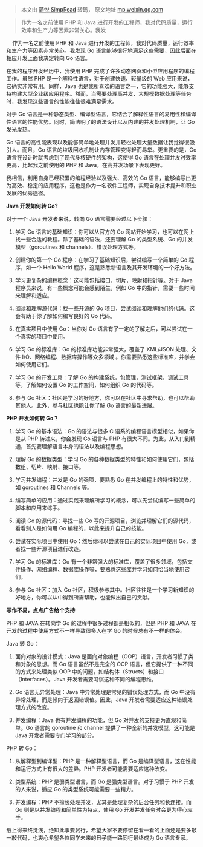 > 本文由 [简悦 SimpRead](http://ksria.com/simpread/) 转码， 原文地址 [mp.weixin.qq.com](https://mp.weixin.qq.com/s/cZbTQyBrYGdm2MDBTRvPYg)

> 作为一名之前使用 PHP 和 Java 进行开发的工程师，我对代码质量，运行效率和生产力等因素非常关心。我发

    作为一名之前使用 PHP 和 Java 进行开发的工程师，我对代码质量，运行效率和生产力等因素非常关心。我发现 Go 语言能够很好地满足这些需要，因此后面在相应开发上面我决定转向 Go 语言。

在我的程序开发经历中，我使用 PHP 完成了许多动态网页和小型应用程序的编程工作。虽然 PHP 是一个解释性语言，对于创建快速、轻量级的 Web 应用来说，它确实非常有用。同样，Java 也是我所喜欢的语言之一，它的功能强大，能够支持构建大型企业级应用程序。然而，当需要处理高并发、大规模数据处理等任务时，我发现这些语言的性能往往很难满足需求。

对于 Go 语言是一种静态类型、编译型语言，它结合了解释性语言的易用性和编译性语言的性能优势。同时，简洁明了的语法设计以及内建的并发处理机制，让 Go 发光发热。

Go 语言的高性能表现以及能够简单地处理并发并轻松处理大量数据让我觉得很吸引人。而且，Go 语言的垃圾回收机制让内存管理变得轻而易举。更重要的是，Go 语言在设计时就考虑到了现代多核硬件的架构，这使得 Go 语言在处理并发时效率更高，比起我之前使用的 PHP 和 Java，在高并发场景下表现更好。

我相信，利用自身已经积累的编程经验以及强大、高效的 Go 语言，能够编写出更为高效、稳定的应用程序。这也是作为一名软件工程师，实现自身技术提升和职业发展的优秀途径。

**Java 开发如何转 Go?**  

对于一个 Java 开发者来说，转向 Go 语言需要经过以下步骤：

1.  学习 Go 语言的基础知识：你可以从官方的 Go 网站开始学习，也可以在网上找一些合适的教程。除了基础的语法，还要理解 Go 的类型系统、Go 的并发模型（goroutines 和 channels）、错误处理方式等。
    
2.  创建你的第一个 Go 程序：在学习了基础知识后，尝试编写一个简单的 Go 程序，如一个 Hello World 程序，这是熟悉新语言及其开发环境的一个好方法。
    
3.  学习更复杂的编程概念：这可能包括接口，切片，映射和指针等。对于 Java 程序员来说，有一些概念可能会感到陌生，例如 Go 中的指针，需要一些时间来理解和适应。
    
4.  阅读和理解源代码：找一些开源的 Go 项目，尝试阅读和理解他们的代码。这会有助于你了解如何编写良好的 Go 代码。
    
5.  在真实项目中使用 Go：当你对 Go 语言有了一定的了解之后，可以尝试在一个真实的项目中使用。
    
6.  学习 Go 的标准库：Go 的标准库功能非常强大，覆盖了 XML/JSON 处理、文件 I/O、网络编程、数据库操作等众多领域 。你需要熟悉这些标准库，并学会如何使用它们。
    
7.  学习 Go 的开发工具：了解 Go 的构建系统，包管理，测试框架，调试工具等，了解如何设置 Go 的工作空间，如何组织 Go 的代码等。
    
8.  参与 Go 社区：社区是学习的好地方，你可以在社区中寻求帮助，也可以帮助其他人。此外，参与社区也能让你了解 Go 语言的最新进展。
    

**PHP 开发如何转 Go？**

1.  学习 Go 的基本语法：Go 的语法与很多 C 语系的编程语言模型相似，如果你是从 PHP 转过来，你会发现 Go 语言与 PHP 有很大不同。为此，从入门到精通，首先要理解语言本身的语法以及编程思想。
    
2.  理解 Go 的数据类型：学习 Go 的各种数据类型的特性和如何使用它们，包括数组、切片、映射、接口等。
    
3.  学习并发编程：并发是 Go 的强项，要熟悉 Go 在并发编程上的特性和优势，如 goroutines 和 Channels 等。
    
4.  编写简单的应用：通过实践来理解所学习的概念，可以先尝试编写一些简单的脚本和应用来练手。
    
5.  阅读 Go 的源代码：寻找一些 Go 写的开源项目，浏览并理解它们的源代码，看看别人是如何用 Go 编程的，以此来提升自己的技能。
    
6.  尝试在实际项目中使用 Go：然后你可以尝试在自己的实际项目中使用 Go，或者找一些开源项目进行改造。
    
7.  学习 Go 的标准库：Go 有一个非常强大的标准库，覆盖了很多领域，包括文件操作、网络编程、数据库操作等，要熟悉这些库并学习如何恰当地使用它们。
    
8.  参与 Go 社区：加入 Go 社区，积极参与其中。社区往往是一个学习新知识的好地方，你可以从中得到所需帮助，也能做出自己的贡献。
    

 **写作不易，点点广告给个支持**

PHP 和 JAVA 在转向学 Go 的过程中很多过程都是相似的，但是 PHP 和 JAVA 在开发的过程中使用方式不一样导致很多人在学 Go 的时候总有不一样的体会。  

Java 转 Go：

1.  面向对象的设计模式：Java 是面向对象编程（OOP）语言，开发者习惯了类和对象的思想。而 Go 语言虽然不是完全的 OOP 语言，但它提供了一种不同的方式来处理类似 OOP 中的问题，如结构体（Structs）和接口（Interfaces）。Java 开发者需要习惯这种不同的编程思维。
    
2.  Go 语言无异常处理：Java 中异常处理是常见的错误处理方式，而 Go 中没有异常处理，而是倾向于返回错误值。因此，Java 开发者需要适应这种错误处理方式的改变。
    
3.  并发编程：Java 也有并发编程的功能，但 Go 对并发的支持更为直观和简单。Go 语言的 goroutine 和 channel 提供了一种全新的并发模型，这可能是 Java 开发者需要专门学习的部分。
    

PHP 转 Go：

1.  从解释型到编译型：PHP 是一种解释型语言，而 Go 是编译型语言，这在性能和运行方式上有很大的差异。PHP 开发者可能需要适应这种改变。
    
2.  类型系统：PHP 是弱类型语言，而 Go 是强类型语言。对于习惯于 PHP 开发的人来说，适应 Go 的类型系统可能需要一些精力。
    
3.  并发编程：PHP 不擅长处理并发，尤其是处理复杂的后台任务和长连接。而 Go 则是以并发编程和简单性为特点，使用 Go 开发并发任务时会更为得心应手。
    

纸上得来终觉浅，绝知此事要躬行，希望大家不要停留在看一看的上面还是要多敲一敲代码，也衷心希望各位同学未来的日子能一路同行最终成为 Go 语言专家。